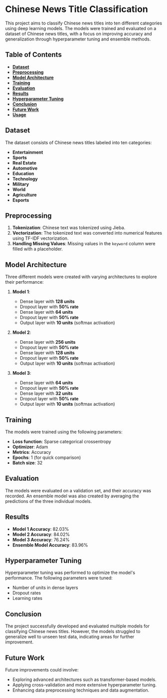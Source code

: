 # **Chinese News Title Classification**

This project aims to classify Chinese news titles into ten different categories using deep learning models. The models were trained and evaluated on a dataset of Chinese news titles, with a focus on improving accuracy and generalization through hyperparameter tuning and ensemble methods.

## **Table of Contents**

- [**Dataset**](#dataset)
- [**Preprocessing**](#preprocessing)
- [**Model Architecture**](#model-architecture)
- [**Training**](#training)
- [**Evaluation**](#evaluation)
- [**Results**](#results)
- [**Hyperparameter Tuning**](#hyperparameter-tuning)
- [**Conclusion**](#conclusion)
- [**Future Work**](#future-work)
- [**Usage**](#usage)

## **Dataset**

The dataset consists of Chinese news titles labeled into ten categories:
- **Entertainment**
- **Sports**
- **Real Estate**
- **Automotive**
- **Education**
- **Technology**
- **Military**
- **World**
- **Agriculture**
- **Esports**

## **Preprocessing**

1. **Tokenization**: Chinese text was tokenized using Jieba.
2. **Vectorization**: The tokenized text was converted into numerical features using TF-IDF vectorization.
3. **Handling Missing Values**: Missing values in the `keyword` column were filled with a placeholder.

## **Model Architecture**

Three different models were created with varying architectures to explore their performance:

1. **Model 1**: 
   - Dense layer with **128 units**
   - Dropout layer with **50% rate**
   - Dense layer with **64 units**
   - Dropout layer with **50% rate**
   - Output layer with **10 units** (softmax activation)

2. **Model 2**: 
   - Dense layer with **256 units**
   - Dropout layer with **50% rate**
   - Dense layer with **128 units**
   - Dropout layer with **50% rate**
   - Output layer with **10 units** (softmax activation)

3. **Model 3**: 
   - Dense layer with **64 units**
   - Dropout layer with **50% rate**
   - Dense layer with **32 units**
   - Dropout layer with **50% rate**
   - Output layer with **10 units** (softmax activation)

## **Training**

The models were trained using the following parameters:
- **Loss function**: Sparse categorical crossentropy
- **Optimizer**: Adam
- **Metrics**: Accuracy
- **Epochs**: 1 (for quick comparison)
- **Batch size**: 32

## **Evaluation**

The models were evaluated on a validation set, and their accuracy was recorded. An ensemble model was also created by averaging the predictions of the three individual models.

## **Results**

- **Model 1 Accuracy**: 82.03%
- **Model 2 Accuracy**: 84.02%
- **Model 3 Accuracy**: 76.24%
- **Ensemble Model Accuracy**: 83.96%

## **Hyperparameter Tuning**

Hyperparameter tuning was performed to optimize the model's performance. The following parameters were tuned:
- Number of units in dense layers
- Dropout rates
- Learning rates

## **Conclusion**
The project successfully developed and evaluated multiple models for classifying Chinese news titles. However, the models struggled to generalize well to unseen test data, indicating areas for further improvement.

## **Future Work**
Future improvements could involve:

- Exploring advanced architectures such as transformer-based models.
- Applying cross-validation and more extensive hyperparameter tuning.
- Enhancing data preprocessing techniques and data augmentation.

